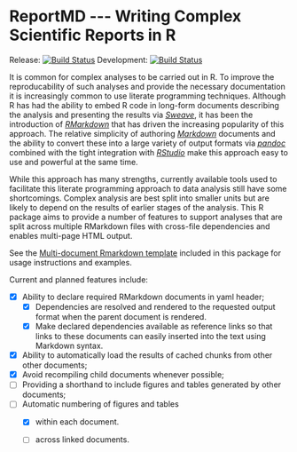 # ReportMD --- Writing Complex Scientific Reports in R
Release: [![Build Status](https://travis-ci.org/humburg/reportmd.svg?branch=master)](https://travis-ci.org/humburg/reportmd) 
Development: [![Build Status](https://travis-ci.org/humburg/reportmd.svg?branch=develop)](https://travis-ci.org/humburg/reportmd) 

It is common for complex analyses to be carried out in R. To improve the
reproducability of such analyses and provide the necessary documentation
it is increasingly common to use literate programming techniques. Although
R has had the ability to embed R code in long-form documents describing
the analysis and presenting the results via [*Sweave*](https://www.statistik.lmu.de/~leisch/Sweave/), 
it has been the introduction of [*RMarkdown*](http://rmarkdown.rstudio.com/) 
that has driven the increasing popularity of this approach. The relative
simplicity of authoring [*Markdown*](https://daringfireball.net/projects/markdown/) 
documents and the ability to convert these into a large variety of output formats
via [*pandoc*](http://pandoc.org/) combined with the tight integration with 
[*RStudio*](https://www.rstudio.com/) make this approach easy to use and
powerful at the same time.

While this approach has many strengths, currently available tools used to
facilitate this literate programming approach to data analysis still
have some shortcomings. Complex analysis are best split into smaller units
but are likely to depend on the results of earlier stages of the analysis.
This R package aims to provide a number of features to support analyses
that are split across multiple RMarkdown files with cross-file dependencies
and enables multi-page HTML output.

See the [Multi-document Rmarkdown template](inst/rmarkdown/templates/multipart_report/skeleton/main.Rmd)
included in this package for usage instructions and examples.

Current and planned features include:
- [x] Ability to declare required RMarkdown documents in yaml header;
    - [x] Dependencies are resolved and rendered to the requested output
      format when the parent document is rendered.
    - [x] Make declared dependencies available as reference links so that
      links to these documents can easily inserted into the text using 
      Markdown syntax.
- [x] Ability to automatically load the results of cached chunks from other
  other documents;
- [x] Avoid recompiling child documents whenever possible;
- [ ] Providing a shorthand to include figures and tables generated by other
  documents;
- [ ] Automatic numbering of figures and tables
    - [x] within each document.
    - [ ] across linked documents.
          
